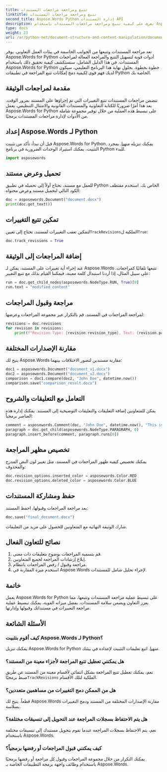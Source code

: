 ```yaml
---
title: تتبع ومراجعة مراجعات المستندات
linktitle: تتبع ومراجعة مراجعات المستندات
second_title: Aspose.Words Python إدارة المستندات API
description: تعرف على كيفية تتبع ومراجعة مراجعات المستندات باستخدام Aspose.Words for Python. دليل خطوة بخطوة مع التعليمات البرمجية المصدر للتعاون الفعال. تعزيز إدارة المستندات الخاصة بك اليوم!
type: docs
weight: 23
url: /ar/python-net/document-structure-and-content-manipulation/document-revisions/
---
```


تعد مراجعة المستندات وتتبعها من الجوانب الحاسمة في بيئات العمل التعاوني. يوفر Aspose.Words for Python أدوات قوية لتسهيل التتبع والمراجعة الفعالة لمراجعات المستندات. في هذا الدليل الشامل، سنستكشف كيفية تحقيق ذلك باستخدام Aspose.Words for Python خطوة بخطوة. بحلول نهاية هذا البرنامج التعليمي، سيكون لديك فهم قوي لكيفية دمج إمكانات تتبع المراجعة في تطبيقات Python الخاصة بك.

## مقدمة لمراجعات الوثيقة

تتضمن مراجعات المستندات تتبع التغييرات التي تم إجراؤها على المستند بمرور الوقت. يعد هذا أمرًا ضروريًا للكتابة التعاونية والمستندات القانونية والامتثال التنظيمي. يعمل Aspose.Words for Python على تبسيط هذه العملية من خلال توفير مجموعة شاملة من الأدوات لإدارة مراجعات المستندات برمجيًا.

## إعداد Aspose.Words لـ Python

 قبل أن نبدأ، تأكد من تثبيت Aspose.Words for Python. يمكنك تنزيله من[هنا](https://releases.aspose.com/words/python/). بمجرد التثبيت، يمكنك استيراد الوحدات الضرورية في برنامج Python للبدء.

```python
import asposewords
```

## تحميل وعرض مستند

للعمل مع مستند، تحتاج أولاً إلى تحميله في تطبيق Python الخاص بك. استخدم مقتطف الكود التالي لتحميل مستند وعرض محتواه:

```python
doc = asposewords.Document("document.docx")
print(doc.get_text())
```

## تمكين تتبع التغييرات

 لتمكين تعقب التغييرات لمستند، تحتاج إلى تعيين`TrackRevisions`الملكية ل`True`:

```python
doc.track_revisions = True
```

## إضافة المراجعات إلى الوثيقة

عند إجراء أية تغييرات على المستند، يمكن لـ Aspose.Words تتبعها تلقائيًا كمراجعات. على سبيل المثال، إذا أردنا استبدال كلمة معينة، فيمكننا القيام بذلك مع تتبع التغيير:

```python
run = doc.get_child_nodes(asposewords.NodeType.RUN, True)[0]
run.text = "modified content"
```

## مراجعة وقبول المراجعات

لمراجعة المراجعات في المستند، قم بالتكرار عبر مجموعة المراجعات وعرضها:

```python
revisions = doc.revisions
for revision in revisions:
    print(f"Revision Type: {revision.revision_type}, Text: {revision.parent_node.get_text()}")
```

## مقارنة الإصدارات المختلفة

يتيح لك Aspose.Words مقارنة مستندين لتصور الاختلافات بينهما:

```python
doc1 = asposewords.Document("document_v1.docx")
doc2 = asposewords.Document("document_v2.docx")
comparison = doc1.compare(doc2, "John Doe", datetime.now())
comparison.save("comparison_result.docx")
```

## التعامل مع التعليقات والشروح

يمكن للمتعاونين إضافة التعليقات والتعليقات التوضيحية إلى المستند. يمكنك إدارة هذه العناصر برمجياً:

```python
comment = asposewords.Comment(doc, "John Doe", datetime.now(), "This is a comment.")
paragraph = doc.get_child(asposewords.NodeType.PARAGRAPH, 0)
paragraph.insert_before(comment, paragraph.runs[0])
```

## تخصيص مظهر المراجعة

يمكنك تخصيص كيفية ظهور المراجعات في المستند، مثل تغيير لون النص المدرج والمحذوف:

```python
doc.revision_options.inserted_color = asposewords.Color.RED
doc.revision_options.deleted_color = asposewords.Color.BLUE
```

## حفظ ومشاركة المستندات

بعد مراجعة المراجعات وقبولها، احفظ المستند:

```python
doc.save("final_document.docx")
```

شارك الوثيقة النهائية مع المتعاونين للحصول على مزيد من التعليقات.

## نصائح للتعاون الفعال

1. قم بتسمية المراجعات بوضوح بتعليقات ذات معنى.
2. إبلاغ إرشادات المراجعة لجميع المتعاونين.
3. مراجعة وقبول / رفض المراجعات بانتظام.
4. استخدم ميزة المقارنة في Aspose.Words لإجراء تحليل شامل للمستندات.

## خاتمة

يعمل Aspose.Words for Python على تبسيط عملية مراجعة المستندات وتتبعها، مما يعزز التعاون ويضمن سلامة المستندات. بفضل ميزاته القوية، يمكنك تبسيط عملية مراجعة التغييرات في مستنداتك وقبولها وإدارتها.

## الأسئلة الشائعة

### كيف أقوم بتثبيت Aspose.Words لـ Python؟

 يمكنك تنزيل Aspose.Words for Python من[هنا](https://releases.aspose.com/words/python/). اتبع تعليمات التثبيت لإعداده في بيئتك.

### هل يمكنني تعطيل تتبع المراجعة لأجزاء معينة من المستند؟

نعم، يمكنك تعطيل تتبع المراجعة بشكل انتقائي لأقسام معينة من المستند عن طريق ضبط برمجيًا`TrackRevisions` الملكية لتلك الأقسام.

### هل من الممكن دمج التغييرات من مساهمين متعددين؟

قطعاً. يتيح لك Aspose.Words مقارنة الإصدارات المختلفة من المستند ودمج التغييرات بسلاسة.

### هل يتم الاحتفاظ بسجلات المراجعة عند التحويل إلى تنسيقات مختلفة؟

نعم، يتم الاحتفاظ بسجلات المراجعة عندما تقوم بتحويل مستندك إلى تنسيقات مختلفة باستخدام Aspose.Words.

### كيف يمكنني قبول المراجعات أو رفضها برمجياً؟

يمكنك التكرار من خلال مجموعة المراجعات وقبول كل مراجعة أو رفضها برمجيًا باستخدام وظائف واجهة برمجة التطبيقات الخاصة بـ Aspose.Words.